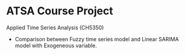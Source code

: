 # ATSA Course Project
Applied Time Series Analysis (CH5350)
- Comparison between Fuzzy time series model and Linear SARIMA model with Exogeneous variable.
